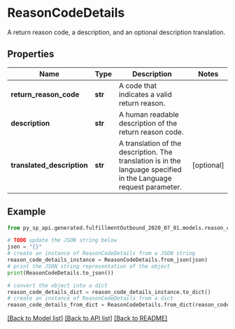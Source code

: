 # ReasonCodeDetails

A return reason code, a description, and an optional description translation.

## Properties

Name | Type | Description | Notes
------------ | ------------- | ------------- | -------------
**return_reason_code** | **str** | A code that indicates a valid return reason. | 
**description** | **str** | A human readable description of the return reason code. | 
**translated_description** | **str** | A translation of the description. The translation is in the language specified in the Language request parameter. | [optional] 

## Example

```python
from py_sp_api.generated.fulfillmentOutbound_2020_07_01.models.reason_code_details import ReasonCodeDetails

# TODO update the JSON string below
json = "{}"
# create an instance of ReasonCodeDetails from a JSON string
reason_code_details_instance = ReasonCodeDetails.from_json(json)
# print the JSON string representation of the object
print(ReasonCodeDetails.to_json())

# convert the object into a dict
reason_code_details_dict = reason_code_details_instance.to_dict()
# create an instance of ReasonCodeDetails from a dict
reason_code_details_from_dict = ReasonCodeDetails.from_dict(reason_code_details_dict)
```
[[Back to Model list]](../README.md#documentation-for-models) [[Back to API list]](../README.md#documentation-for-api-endpoints) [[Back to README]](../README.md)


